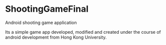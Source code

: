 # ShootingGameFinal
Android shooting game application

Its a simple game app developed, modified and created under the course of android development from Hong Kong University.
